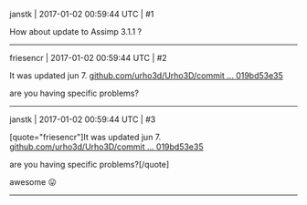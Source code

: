 janstk | 2017-01-02 00:59:44 UTC | #1

How about update to Assimp 3.1.1 ?

-------------------------

friesencr | 2017-01-02 00:59:44 UTC | #2

It was updated jun 7. [github.com/urho3d/Urho3D/commit ... 019bd53e35](https://github.com/urho3d/Urho3D/commit/dd657eab8d6037346b2a46a01659db019bd53e35)

are you having specific problems?

-------------------------

janstk | 2017-01-02 00:59:44 UTC | #3

[quote="friesencr"]It was updated jun 7. [github.com/urho3d/Urho3D/commit ... 019bd53e35](https://github.com/urho3d/Urho3D/commit/dd657eab8d6037346b2a46a01659db019bd53e35)

are you having specific problems?[/quote]


awesome :stuck_out_tongue:

-------------------------

